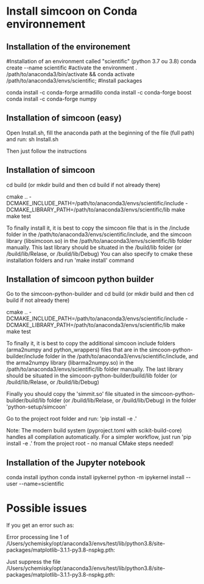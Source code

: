 Install simcoon on Conda environnement
===========================

Installation of the environement
--------------------------------

#Installation of an environment called "scientific" (python 3.7 ou 3.8)
conda create --name scientific
#activate the environment
. /path/to/anaconda3/bin/activate && conda activate /path/to/anaconda3/envs/scientific; 
#Install packages

conda install -c conda-forge armadillo
conda install -c conda-forge boost
conda install -c conda-forge numpy


Installation of simcoon (easy)
-----------------------

Open Install.sh, fill the anaconda path at the beginning of the file (full path) and run:
sh Install.sh

Then just follow the instructions

Installation of simcoon
-----------------------
cd build (or mkdir build and then cd build if not already there)

cmake .. -DCMAKE_INCLUDE_PATH=/path/to/anaconda3/envs/scientific/include -DCMAKE_LIBRARY_PATH=/path/to/anaconda3/envs/scientific/lib
make
make test

To finally install it, it is best to copy the simcoon file that is in the /include folder in the /path/to/anaconda3/envs/scientific/include, and the simcoon library (libsimcoon.so) in the /path/to/anaconda3/envs/scientific/lib folder manually. This last library should be situated in the /build/lib folder (or /build/lib/Relase, or /build/lib/Debug)
You can also specify to cmake these installation folders and run 'make install' command


Installation of simcoon python builder
-----------------------
Go to the simcoon-python-builder and cd build (or mkdir build and then cd build if not already there)

cmake .. -DCMAKE_INCLUDE_PATH=/path/to/anaconda3/envs/scientific/include -DCMAKE_LIBRARY_PATH=/path/to/anaconda3/envs/scientific/lib
make
make test

To finally it, it is best to copy the additional simcoon include folders (arma2numpy and python_wrappers) files that are in the simcoon-python-builder/include folder in the /path/to/anaconda3/envs/scientific/include, and the arma2numpy library (libarma2numpy.so) in the /path/to/anaconda3/envs/scientific/lib folder manually.
The last library should be situated in the simcoon-python-builder/build/lib folder (or /build/lib/Relase, or /build/lib/Debug)

Finally you should copy the 'simmit.so' file situated in the simcoon-python-builder/build/lib folder (or /build/lib/Relase, or /build/lib/Debug) in the folder 'python-setup/simcoon'

Go to the project root folder and run:
'pip install -e .'

Note: The modern build system (pyproject.toml with scikit-build-core) handles all compilation automatically.
For a simpler workflow, just run 'pip install -e .' from the project root - no manual CMake steps needed!


Installation of the Jupyter notebook
--------------------------------


conda install ipython
conda install ipykernel
python -m ipykernel install --user --name=scientific


Possible issues
===============

If you get an error such as:

Error processing line 1 of /Users/ychemisky/opt/anaconda3/envs/test/lib/python3.8/site-packages/matplotlib-3.1.1-py3.8-nspkg.pth:

Just suppress the file 
/Users/ychemisky/opt/anaconda3/envs/test/lib/python3.8/site-packages/matplotlib-3.1.1-py3.8-nspkg.pth:

